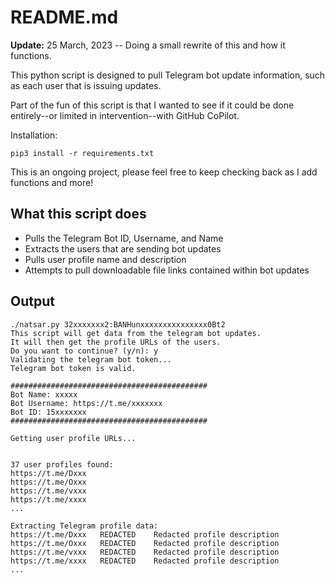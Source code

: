 # README.md

**Update:** 25 March, 2023 -- Doing a small rewrite of this and how it functions. 

This python script is designed to pull Telegram bot update information, such as each user that is issuing updates. 

Part of the fun of this script is that I wanted to see if it could be done entirely--or limited in intervention--with GitHub CoPilot. 

Installation: 

```
pip3 install -r requirements.txt
```

This is an ongoing project, please feel free to keep checking back as I add functions and more!

## What this script does

* Pulls the Telegram Bot ID, Username, and Name
* Extracts the users that are sending bot updates
* Pulls user profile name and description
* Attempts to pull downloadable file links contained within bot updates

## Output

```
./natsar.py 32xxxxxxx2:BANHunxxxxxxxxxxxxxxx0Bt2
This script will get data from the telegram bot updates.
It will then get the profile URLs of the users.
Do you want to continue? (y/n): y
Validating the telegram bot token...
Telegram bot token is valid.

############################################
Bot Name: xxxxx
Bot Username: https://t.me/xxxxxxx
Bot ID: 15xxxxxxx
############################################

Getting user profile URLs...


37 user profiles found:
https://t.me/Dxxx
https://t.me/Oxxx
https://t.me/vxxx
https://t.me/xxxx
...

Extracting Telegram profile data:
https://t.me/Dxxx	REDACTED	Redacted profile description
https://t.me/Oxxx	REDACTED	Redacted profile description
https://t.me/vxxx	REDACTED	Redacted profile description
https://t.me/xxxx	REDACTED	Redacted profile description
...
```
